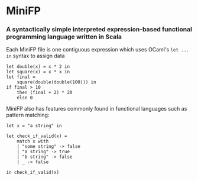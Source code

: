 # MiniFP

### A syntactically simple interpreted expression-based functional programming language written in Scala


Each MiniFP file is one contiguous expression which uses OCaml's `let ... in` syntax to assign data
```
let double(x) = x * 2 in 
let square(x) = x * x in 
let final =
    square(double(double(100))) in
if final > 10 
    then (final + 2) * 20 
    else 0
```

MiniFP also has features commonly found in functional languages such as pattern matching:

```
let x = "a string" in

let check_if_valid(x) = 
    match x with
    | "some string" -> false
    | "a string" -> true
    | "b string" -> false 
    | _ -> false

in check_if_valid(x)
```
